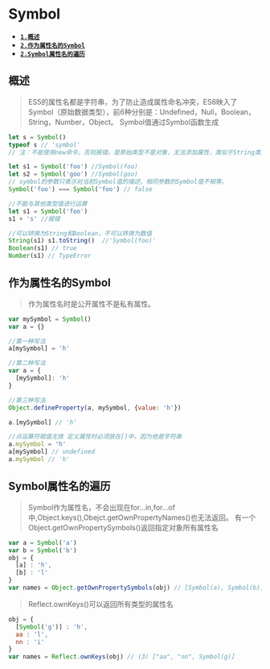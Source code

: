 # Symbol

- [**`1.概述`**](#概述)
- [**`2.作为属性名的Symbol`**](#作为属性名的symbol)
- [**`2.Symbol属性名的遍历`**](#symbol属性名的遍历)
    
## 概述
> ES5的属性名都是字符串，为了防止造成属性命名冲突，ES6映入了Symbol（原始数据类型），前6种分别是：Undefined，Null，Boolean，String，Number，Object。
> Symbol值通过Symbol函数生成
```javascript
let s = Symbol()
typeof s // 'symbol'
// 注：不能使用new命令，否则报错。是原始类型不是对象，无法添加属性，类似于String类型。
```

```javascript
let s1 = Symbol('foo') //Symbol(foo)
let s2 = Symbol('goo') //Symbol(goo)
// symbol的参数只表示对当前Symbol值的描述，相同参数的Symbol值不相等。
Symbol('foo') === Symbol('foo') // false
```

```javascript
//不能与其他类型值进行运算
let s1 = Symbol('foo') 
s1 + 's' //报错

//可以转换为String和Boolean，不可以转换为数值
String(s1) s1.toString()  //'Symbol(foo)'
Boolean(s1) // true
Number(s1) // TypeError
```

## 作为属性名的Symbol
> 作为属性名时是公开属性不是私有属性。
```javascript
var mySymbol = Symbol()
var a = {}

//第一种写法
a[mySymbol] = 'h'

//第二种写法
var a = {
  [mySymbol]: 'h'
}

//第三种写法
Object.defineProperty(a, mySymbol, {value: 'h'})

a.[mySymbol] // 'h'

//点运算符赋值无效 定义属性时必须放在[]中，因为他是字符串
a.mySymbol = 'h'
a[mySymbol] // undefined
a.mySymbol // 'h'
```

## Symbol属性名的遍历
> Symbol作为属性名，不会出现在for...in,for...of中,Object.keys(),Obejct.getOwnPropertyNames()也无法返回。
> 有一个Object.getOwnPropertySymbols()返回指定对象所有属性名
```javascript
var a = Symbol('a')
var b = Symbol('b')
obj = {
  [a] : 'h',
  [b] : 'l'
}
var names = Object.getOwnPropertySymbols(obj) // [Symbol(a), Symbol(b)]
```

> Reflect.ownKeys()可以返回所有类型的属性名
```javascript
obj = {
  [Symbol('g')] : 'h',
  aa : 'l',
  nn : 'i'
}
var names = Reflect.ownKeys(obj) // (3) ["aa", "nn", Symbol(g)]
```
